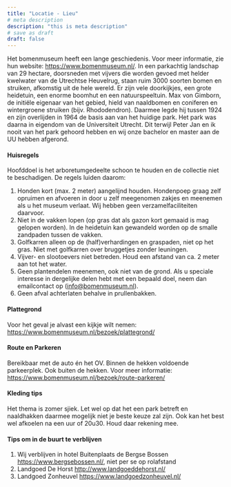 ```yaml
---
title: "Locatie - Lieu"
# meta description
description: "this is meta description"
# save as draft
draft: false
---
```


Het bomenmuseum heeft een lange geschiedenis. Voor meer informatie, zie hun website: https://www.bomenmuseum.nl/.
In een parkachtig landschap van 29 hectare, doorsneden met vijvers die worden gevoed met helder kwelwater van de Utrechtse Heuvelrug, staan ruim 3000 soorten bomen en struiken, afkomstig uit de hele wereld. Er zijn vele doorkijkjes, een grote heidetuin, een enorme boomhut en een natuurspeeltuin. Max von Gimborn, de initiële eigenaar van het gebied, hield van naaldbomen en coniferen en wintergroene struiken (bijv. Rhododendron). Daarmee legde hij tussen 1924 en zijn overlijden in 1964 de basis aan van het huidige park. Het park was daarna in eigendom van de Universiteit Utrecht. Dit terwijl Peter Jan en ik nooit van het park gehoord hebben en wij onze bachelor en master aan de UU hebben afgerond.

#### Huisregels

Hoofddoel is het arboretumgedeelte schoon te houden en de collectie niet te beschadigen. De regels luiden daarom:

1. Honden kort (max. 2 meter) aangelijnd houden. Hondenpoep graag zelf opruimen en afvoeren in door u zelf meegenomen zakjes en meenemen als u het museum verlaat. Wij hebben geen verzamelfaciliteiten daarvoor.
2. Niet in de vakken lopen (op gras dat als gazon kort gemaaid is mag gelopen worden). In de heidetuin kan gewandeld worden op de smalle zandpaden tussen de vakken.
3. Golfkarren alleen op de (half)verhardingen en graspaden, niet op het gras. Niet met golfkarren over bruggetjes zonder leuningen.
4. Vijver- en slootoevers niet betreden. Houd een afstand van ca. 2 meter aan tot het water.
5. Geen plantendelen meenemen, ook niet van de grond. Als u speciale interesse in dergelijke delen hebt met een bepaald doel, neem dan emailcontact op (info@bomenmuseum.nl).
6. Geen afval achterlaten behalve in prullenbakken.

#### Plattegrond

Voor het geval je alvast een kijkje wilt nemen:
https://www.bomenmuseum.nl/bezoek/plattegrond/

#### Route en Parkeren

Bereikbaar met de auto én het OV. Binnen de hekken voldoende parkeerplek. Ook buiten de hekken. Voor meer informatie:
https://www.bomenmuseum.nl/bezoek/route-parkeren/

#### Kleding tips

Het thema is zomer sjiek. Let wel op dat het een park betreft en naaldhakken daarmee mogelijk niet je beste keuze zal zijn. Ook kan het best wel afkoelen na een uur of 20u30. Houd daar rekening mee.

#### Tips om in de buurt te verblijven

1. Wij verblijven in hotel Buitenplaats de Bergse Bossen https://www.bergsebossen.nl/, niet per se op rolafstand
2. Landgoed De Horst http://www.landgoeddehorst.nl/
3. Landgoed Zonheuvel https://www.landgoedzonheuvel.nl/